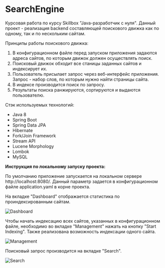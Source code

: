 # SearchEngine
Курсовая работа по курсу Skillbox "Java-разработчик с нуля".
Данный проект - реализация backend составляющей поискового движка как по одному, так и по нескольким сайтам.

Принципы работы поискового движка:
  1. В конфигурационном файле перед запуском приложения задаются адреса сайтов, по которым движок должен осуществлять поиск.
  2. Поисковый движок обходит все станицы заданных сайтов и индексирует их.
  3. Пользователь присылает запрос через веб-интерфейс приложения. Запрос - набор слов, по которым нужно найти страницы сайта.
  4. В индексе производится поиск по запросу.
  5. Результаты поиска ранжируются, сортируются и выдаются пользователю.
  
Стэк используемых технологий:

* Java 8
* Spring Boot
* Spring Data JPA
* Hibernate
* Fork/Join Framework
* Stream API
* Lucene Morphology
* Lombok
* MySQL
  
  
<b>Инструкция по локальному запуску проекта:</b>

По умолчанию приложение запускается на локальном сервере http://localhost:8080/. Данный параметр задается в конфигурационном файле application.yaml 
в корне проекта.

На вкладке "Dashboard" отображается статистика по проиндексированным сайтам.   
  
![Dashboard](https://user-images.githubusercontent.com/69419608/216474058-9f84f912-fffe-4379-8b35-81cb6294ee8f.jpg)

Чтобы начать индексацию всех сайтов, указанных в конфигурационном файле, необходимо во вкладке "Management" нажать на кнопку "Start Indexing". 
Также реализована возможность индексации одного сайта.
  
  ![Management](https://user-images.githubusercontent.com/69419608/216475460-d94b79c8-d1a8-453c-ab90-4be3f615da28.jpg)
  
Поисковый запрос производится на вкладке "Search".
  
  ![Search](https://user-images.githubusercontent.com/69419608/216476041-263c03ef-d38b-440f-9fb4-b6155046d105.jpg)
